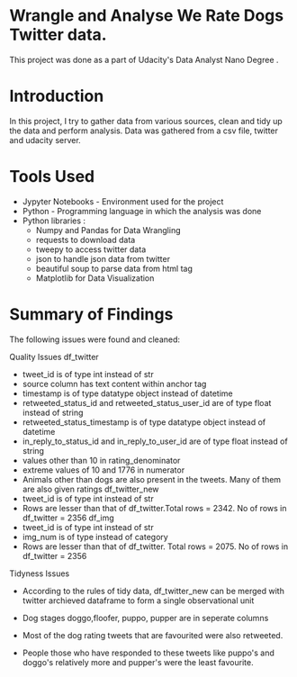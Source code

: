 # Wrangle and Analyse We Rate Dogs Twitter data.

This project was done as a part of Udacity's Data Analyst Nano Degree .

# Introduction
In this project, I try to gather data from various sources, clean and tidy up the data and perform analysis.
Data was gathered from a csv file, twitter and udacity server.

# Tools Used
- Jypyter Notebooks - Environment used for the project
- Python - Programming language in which the analysis was done
- Python libraries :
  - Numpy and Pandas for Data Wrangling
  - requests to download data
  - tweepy to access twitter data
  - json to handle json data from twitter
  - beautiful soup to parse data from html tag
  - Matplotlib for Data Visualization


# Summary of Findings

The following issues were found and cleaned:

Quality Issues
df_twitter
 - tweet_id is of type int instead of str
 - source column has text content within anchor tag
 - timestamp is of type datatype object instead of datetime
 - retweeted_status_id and retweeted_status_user_id are of type float instead of string
 - retweeted_status_timestamp is of type datatype object instead of datetime
 - in_reply_to_status_id and in_reply_to_user_id are of type float instead of string
 - values other than 10 in rating_denominator
 - extreme values of 10 and 1776 in numerator
 - Animals other than dogs are also present in the tweets. Many of them are also given ratings
df_twitter_new
 - tweet_id is of type int instead of str
 - Rows are lesser than that of df_twitter.Total rows = 2342. No of rows in df_twitter = 2356
df_img
 - tweet_id is of type int instead of str
 - img_num is of type instead of category
 - Rows are lesser than that of df_twitter. Total rows = 2075. No of rows in df_twitter = 2356

Tidyness Issues
 - According to the rules of tidy data, df_twitter_new can be merged with twitter archieved dataframe to form a single observational unit
 - Dog stages doggo,floofer, puppo, pupper are in seperate columns

- Most of the dog rating tweets that are favourited were also retweeted.
- People those who have responded to these tweets like puppo's and doggo's relatively more and pupper's were the least favourite.


